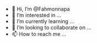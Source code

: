 - 👋 Hi, I’m @Fahmonnapa
- 👀 I’m interested in ...
- 🌱 I’m currently learning ...
- 💞️ I’m looking to collaborate on ...
- 📫 How to reach me ...

<!---
Fahmonnapa/Fahmonnapa is a ✨ special ✨ repository because its `README.md` (this file) appears on your GitHub profile.
You can click the Preview link to take a look at your changes.
--->
